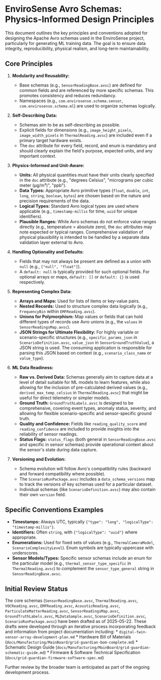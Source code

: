 # EnviroSense Avro Schemas: Physics-Informed Design Principles

This document outlines the key principles and conventions adopted for designing the Apache Avro schemas used in the EnviroSense project, particularly for generating ML training data. The goal is to ensure data integrity, reproducibility, physical realism, and long-term maintainability.

## Core Principles

1.  **Modularity and Reusability:**
    *   Base schemas (e.g., `SensorReadingBase.avsc`) are defined for common fields and are referenced by more specific schemas. This promotes consistency and reduces redundancy.
    *   Namespaces (e.g., `com.envirosense.schema.sensor`, `com.envirosense.schema.ml`) are used to organize schemas logically.

2.  **Self-Describing Data:**
    *   Schemas aim to be as self-describing as possible.
    *   Explicit fields for dimensions (e.g., `image_height_pixels`, `image_width_pixels` in `ThermalReading.avsc`) are included even if a primary target hardware exists.
    *   The `doc` attribute for every field, record, and enum is mandatory and should clearly explain the field's purpose, expected units, and any important context.

3.  **Physics-Informed and Unit-Aware:**
    *   **Units:** All physical quantities must have their units clearly specified in the `doc` attribute (e.g., "degrees Celsius", "micrograms per cubic meter (µg/m³)", "ppb").
    *   **Data Types:** Appropriate Avro primitive types (`float`, `double`, `int`, `long`, `string`, `boolean`, `bytes`) are chosen based on the nature and precision requirements of the data.
    *   **Logical Types:** Standard Avro logical types are used where applicable (e.g., `timestamp-millis` for time, `uuid` for unique identifiers).
    *   **Plausible Ranges:** While Avro schemas do not enforce value ranges directly (e.g., temperature > absolute zero), the `doc` attributes may note expected or typical ranges. Comprehensive validation of physical plausibility is intended to be handled by a separate data validation layer external to Avro.

4.  **Handling Optionality and Defaults:**
    *   Fields that may not always be present are defined as a union with `null` (e.g., `["null", "float"]`).
    *   A `default: null` is typically provided for such optional fields. For optional arrays or maps, `default: []` or `default: {}` is used respectively.

5.  **Representing Complex Data:**
    *   **Arrays and Maps:** Used for lists of items or key-value pairs.
    *   **Nested Records:** Used to structure complex data logically (e.g., `FrequencyBin` within `EMFReading.avsc`).
    *   **Unions for Polymorphism:** Map values or fields that can hold different types of records use Avro unions (e.g., the `values` in `SensorReadingsMap.avsc`).
    *   **JSON Strings for Ultimate Flexibility:** For highly variable or scenario-specific structures (e.g., `specific_params_json` in `ScenarioDefinition.avsc`, `value_json` in `SensorGroundTruthValue`), a JSON string is used. The consuming application is responsible for parsing this JSON based on context (e.g., `scenario_class_name` or `value_type`).

6.  **ML Data Readiness:**
    *   **Raw vs. Derived Data:** Schemas generally aim to capture data at a level of detail suitable for ML models to learn features, while also allowing for the inclusion of pre-calculated derived values (e.g., `derived_max_temp_celsius` in `ThermalReading.avsc`) that might be useful for direct telemetry or simpler models.
    *   **Ground Truth:** `GroundTruthLabels.avsc` is designed to be comprehensive, covering event types, anomaly status, severity, and allowing for flexible scenario-specific and sensor-specific ground truth.
    *   **Quality and Confidence:** Fields like `reading_quality_score` and `reading_confidence` are included to provide insights into the reliability of sensor readings.
    *   **Status Flags:** `status_flags` (both general in `SensorReadingBase.avsc` and specific in sensor schemas) provide operational context about the sensor's state during data capture.

7.  **Versioning and Evolution:**
    *   Schema evolution will follow Avro's compatibility rules (backward and forward compatibility where possible).
    *   The `ScenarioRunPackage.avsc` includes a `data_schema_versions` map to track the versions of key schemas used for a particular dataset.
    *   Individual schemas (like `ScenarioDefinition.avsc`) may also contain their own `version` field.

## Specific Conventions Examples

*   **Timestamps:** Always UTC, typically `{"type": "long", "logicalType": "timestamp-millis"}`.
*   **Identifiers:** Often `string`, with `{"logicalType": "uuid"}` where appropriate.
*   **Enumerations:** Used for fixed sets of values (e.g., `ThermalCameraModel`, `ScenarioComplexityLevel`). Enum symbols are typically uppercase with underscores.
*   **Sensor Models/Types:** Specific sensor schemas include an enum for the particular model (e.g., `thermal_sensor_type_specific` in `ThermalReading.avsc`) to complement the `sensor_type_general` string in `SensorReadingBase.avsc`.

## Initial Review Status

The core schemas (`SensorReadingBase.avsc`, `ThermalReading.avsc`, `VOCReading.avsc`, `EMFReading.avsc`, `AcousticReading.avsc`, `ParticulateMatterReading.avsc`, `SensorReadingsMap.avsc`, `GroundTruthLabels.avsc`, `MLDataSample.avsc`, `ScenarioDefinition.avsc`, `ScenarioRunPackage.avsc`) have been drafted as of 2025-05-22. These drafts were developed through an iterative process incorporating feedback and information from project documentation including:
    *   `digital-twin-sensor-array-development-plan.md`
    *   Hardware Bill of Materials (`docs/Manufacturing/MainBoard/grid-guardian-bom-complete.md`)
    *   Schematic Design Guide (`docs/Manufacturing/MainBoard/grid-guardian-schematic-guide.md`)
    *   Firmware & Software Technical Specification (`docs/grid-guardian-firmware-software-spec.md`)

Further review by the broader team is anticipated as part of the ongoing development process.